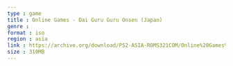 ```yaml
---
type : game
title : Online Games - Dai Guru Guru Onsen (Japan)
genre : 
format : iso
region : asia
link : https://archive.org/download/PS2-ASIA-ROMS321COM/Online%20Games%20-%20Dai%20Guru%20Guru%20Onsen%20%28Japan%29.7z
size : 310MB
---
```

